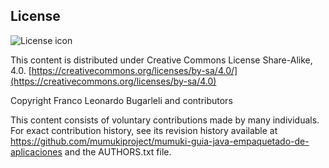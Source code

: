 ## License
![License icon](https://licensebuttons.net/l/by-sa/3.0/88x31.png)

This content is distributed under Creative Commons License Share-Alike, 4.0. [https://creativecommons.org/licenses/by-sa/4.0/](https://creativecommons.org/licenses/by-sa/4.0)

Copyright Franco Leonardo Bugarleli and contributors

This content consists of voluntary contributions made by many
individuals. For exact contribution history, see its revision history
available at https://github.com/mumukiproject/mumuki-guia-java-empaquetado-de-aplicaciones and the AUTHORS.txt file.

